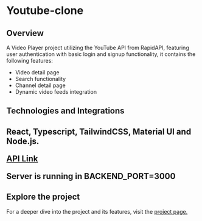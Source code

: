 # Youtube-clone

<h2 className="underline">Overview</h2>
<p>A Video Player project utilizing the YouTube API from RapidAPI, featuring user authentication with basic login and signup functionality, it contains the following features:</p>

<ul>
<li>Video detail page</li>
<li>Search functionality</li>
<li>Channel detail page</li>
<li>Dynamic video feeds integration</li>
</ul>

<h2 className="underline">Technologies and Integrations<h2>
<div className="text-[1rem]">
<p>React, Typescript, TailwindCSS, Material UI and Node.js.</p>
<a href="https://rapidapi.com/ytdlfree/api/youtube-v31" target="_blank">API Link</a>
<p>Server is running in BACKEND_PORT=3000</p>
</div>
<h2 className="underline">Explore the project</h2>
<p>
  For a deeper dive into the project and its features, visit the 
<a href="https://vidtube-1.onrender.com/" target="_blank">project page.</a>
</p>

